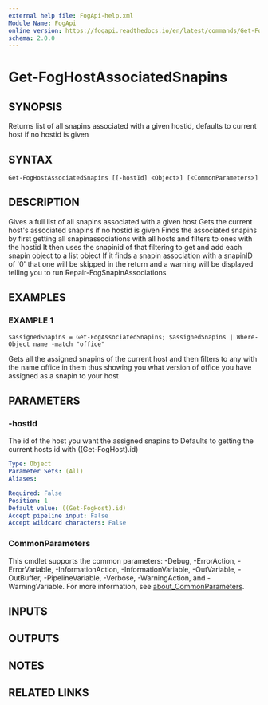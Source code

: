 ```yaml
---
external help file: FogApi-help.xml
Module Name: FogApi
online version: https://fogapi.readthedocs.io/en/latest/commands/Get-FogHostAssociatedSnapins
schema: 2.0.0
---
```


# Get-FogHostAssociatedSnapins

## SYNOPSIS
Returns list of all snapins associated with a given hostid, defaults to current host if no hostid is given

## SYNTAX

```
Get-FogHostAssociatedSnapins [[-hostId] <Object>] [<CommonParameters>]
```

## DESCRIPTION
Gives a full list of all snapins associated with a given host
Gets the current host's associated snapins if no hostid is given
Finds the associated snapins by first getting all snapinassociations with all hosts and filters to ones with the hostid
It then uses the snapinid of that filtering to get and add each snapin object to a list object
If it finds a snapin association with a snapinID of '0' that one will be skipped in the return and a warning will be displayed telling you to run Repair-FogSnapinAssociations

## EXAMPLES

### EXAMPLE 1
```
$assignedSnapins = Get-FogAssociatedSnapins; $assignedSnapins | Where-Object name -match "office"
```

Gets all the assigned snapins of the current host and then filters to any with the name office in them
thus showing you what version of office you have assigned as a snapin to your host

## PARAMETERS

### -hostId
The id of the host you want the assigned snapins to
Defaults to getting the current hosts id with ((Get-FogHost).id)

```yaml
Type: Object
Parameter Sets: (All)
Aliases:

Required: False
Position: 1
Default value: ((Get-FogHost).id)
Accept pipeline input: False
Accept wildcard characters: False
```

### CommonParameters
This cmdlet supports the common parameters: -Debug, -ErrorAction, -ErrorVariable, -InformationAction, -InformationVariable, -OutVariable, -OutBuffer, -PipelineVariable, -Verbose, -WarningAction, and -WarningVariable. For more information, see [about_CommonParameters](http://go.microsoft.com/fwlink/?LinkID=113216).

## INPUTS

## OUTPUTS

## NOTES

## RELATED LINKS
